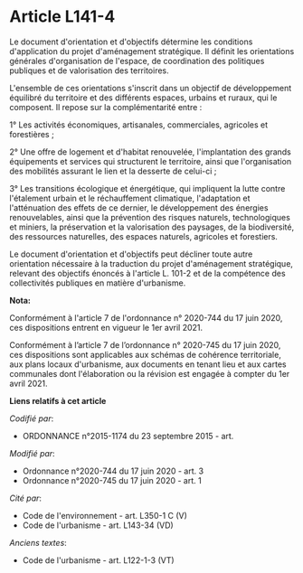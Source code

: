 # Article L141-4

Le document d'orientation et d'objectifs détermine les conditions d'application du projet d'aménagement stratégique. Il
définit les orientations générales d'organisation de l'espace, de coordination des politiques publiques et de valorisation
des territoires.

L'ensemble de ces orientations s'inscrit dans un objectif de développement équilibré du territoire et des différents espaces,
urbains et ruraux, qui le composent. Il repose sur la complémentarité entre :

1° Les activités économiques, artisanales, commerciales, agricoles et forestières ;

2° Une offre de logement et d'habitat renouvelée, l'implantation des grands équipements et services qui structurent le
territoire, ainsi que l'organisation des mobilités assurant le lien et la desserte de celui-ci ;

3° Les transitions écologique et énergétique, qui impliquent la lutte contre l'étalement urbain et le réchauffement
climatique, l'adaptation et l'atténuation des effets de ce dernier, le développement des énergies renouvelables, ainsi que la
prévention des risques naturels, technologiques et miniers, la préservation et la valorisation des paysages, de la
biodiversité, des ressources naturelles, des espaces naturels, agricoles et forestiers.

Le document d'orientation et d'objectifs peut décliner toute autre orientation nécessaire à la traduction du projet
d'aménagement stratégique, relevant des objectifs énoncés à l'article L. 101-2 et de la compétence des collectivités
publiques en matière d'urbanisme.

**Nota:**

Conformément à l'article 7 de l'ordonnance n° 2020-744 du 17 juin 2020, ces dispositions entrent en vigueur le 1er avril
2021.

Conformément à l’article 7 de l’ordonnance n° 2020-745 du 17 juin 2020, ces dispositions sont applicables aux schémas de
cohérence territoriale, aux plans locaux d'urbanisme, aux documents en tenant lieu et aux cartes communales dont
l'élaboration ou la révision est engagée à compter du 1er avril 2021.

**Liens relatifs à cet article**

_Codifié par_:

  - ORDONNANCE n°2015-1174 du 23 septembre 2015 - art.

_Modifié par_:

  - Ordonnance n°2020-744 du 17 juin 2020 - art. 3
  - Ordonnance n°2020-745 du 17 juin 2020 - art. 1

_Cité par_:

  - Code de l'environnement - art. L350-1 C (V)
  - Code de l'urbanisme - art. L143-34 (VD)

_Anciens textes_:

  - Code de l'urbanisme - art. L122-1-3 (VT)
